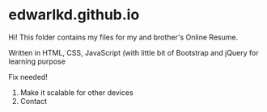 # edwarlkd.github.io

Hi! This folder contains my files for my and brother's Online Resume.

Written in HTML, CSS, JavaScript (with little bit of Bootstrap and jQuery for learning purpose

Fix needed!
1. Make it scalable for other devices
2. Contact
